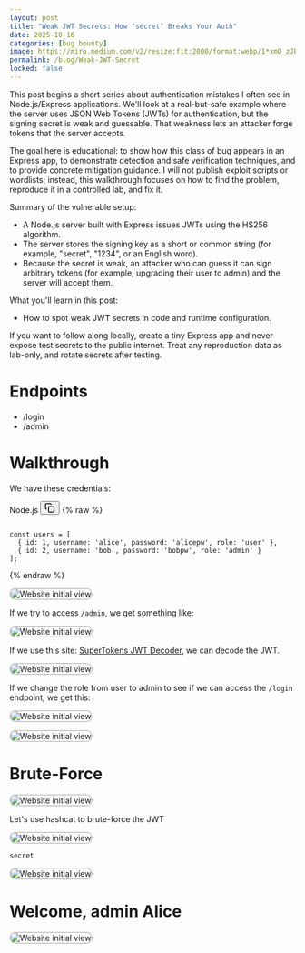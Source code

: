 ```yaml
---
layout: post
title: "Weak JWT Secrets: How ‘secret’ Breaks Your Auth"
date: 2025-10-16
categories: [bug bounty]
image: https://miro.medium.com/v2/resize:fit:2000/format:webp/1*xmO_zJP7qmtGWLiHtdeRIQ.png
permalink: /blog/Weak-JWT-Secret
locked: false
---
```


This post begins a short series about authentication mistakes I often see in Node.js/Express applications. We'll look at a real-but-safe example where the server uses JSON Web Tokens (JWTs) for authentication, but the signing secret is weak and guessable. That weakness lets an attacker forge tokens that the server accepts.

The goal here is educational: to show how this class of bug appears in an Express app, to demonstrate detection and safe verification techniques, and to provide concrete mitigation guidance. I will not publish exploit scripts or wordlists; instead, this walkthrough focuses on how to find the problem, reproduce it in a controlled lab, and fix it.

Summary of the vulnerable setup:

- A Node.js server built with Express issues JWTs using the HS256 algorithm.
- The server stores the signing key as a short or common string (for example, "secret", "1234", or an English word).
- Because the secret is weak, an attacker who can guess it can sign arbitrary tokens (for example, upgrading their user to admin) and the server will accept them.

What you'll learn in this post:

- How to spot weak JWT secrets in code and runtime configuration.

If you want to follow along locally, create a tiny Express app and never expose test secrets to the public internet. Treat any reproduction data as lab-only, and rotate secrets after testing.

# Endpoints

- /login
- /admin

# Walkthrough

We have these credentials:

<div class="code-block-container">
  <span class="code-lang-tag">Node.js</span>
  <button class="copy-btn" onclick="copyCode(this)" title="Copy code">
    <svg width="18" height="18" fill="none" stroke="currentColor" stroke-width="2" viewBox="0 0 24 24">
      <rect x="9" y="9" width="13" height="13" rx="2" ry="2" stroke="currentColor" fill="none"/>
      <path d="M5 15H4a2 2 0 0 1-2-2V4a2 2 0 0 1 2-2h9a2 2 0 0 1 2 2v1" />
    </svg>
  </button>
  {% raw %}
  <pre><code class="Terminal">
const users = [
  { id: 1, username: 'alice', password: 'alicepw', role: 'user' },
  { id: 2, username: 'bob', password: 'bobpw', role: 'admin' }
];
</code></pre>
  {% endraw %}
</div>

<img 
  src="https://miro.medium.com/v2/resize:fit:2000/format:webp/1*W4uuTeSh19BpKiXWpCM_Og.png"
  alt="Website initial view"
  class="zoomable-img"
  style="border: 2px solid #ccc; border-radius: 10px; cursor: zoom-in;"
/>

If we try to access `/admin`, we get something like:

<img 
  src="https://miro.medium.com/v2/resize:fit:2000/format:webp/1*lKgINRctNUElgqcrlkViTA.png"
  alt="Website initial view"
  class="zoomable-img"
  style="border: 2px solid #ccc; border-radius: 10px; cursor: zoom-in;"
/>

If we use this site: [SuperTokens JWT Decoder](https://supertokens.com/jwt-encoder-decoder), we can decode the JWT.

<img 
  src="https://miro.medium.com/v2/resize:fit:2000/format:webp/1*FHA3j2RQVeeSkmI5sH22Mg.png"
  alt="Website initial view"
  class="zoomable-img"
  style="border: 2px solid #ccc; border-radius: 10px; cursor: zoom-in;"
/>

If we change the role from user to admin to see if we can access the `/login` endpoint, we get this:

<img 
  src="https://miro.medium.com/v2/resize:fit:2000/format:webp/1*dyZ7ji7c73Rk1S5gVAI4sA.png"
  alt="Website initial view"
  class="zoomable-img"
  style="border: 2px solid #ccc; border-radius: 10px; cursor: zoom-in;"
/>

<img 
  src="https://miro.medium.com/v2/resize:fit:2000/format:webp/1*dhE9RAXWpHqDFCoAUpGNrw.png"
  alt="Website initial view"
  class="zoomable-img"
  style="border: 2px solid #ccc; border-radius: 10px; cursor: zoom-in;"
/>

# Brute-Force

<img 
  src="https://miro.medium.com/v2/resize:fit:2000/format:webp/1*THD_HPjG4eXnFeSA2U0QFQ.png"
  alt="Website initial view"
  class="zoomable-img"
  style="border: 2px solid #ccc; border-radius: 10px; cursor: zoom-in;"
/>

Let's use hashcat to brute-force the JWT

<img 
  src="https://miro.medium.com/v2/resize:fit:2000/format:webp/1*7TpkpAfBwrmQed_Sz3jXzQ.png"
  alt="Website initial view"
  class="zoomable-img"
  style="border: 2px solid #ccc; border-radius: 10px; cursor: zoom-in;"
/>

`secret`

<img 
  src="https://miro.medium.com/v2/resize:fit:2000/format:webp/1*3gMgc6GAOQVJR_JQN7BDYQ.png"
  alt="Website initial view"
  class="zoomable-img"
  style="border: 2px solid #ccc; border-radius: 10px; cursor: zoom-in;"
/>

# Welcome, admin Alice

<img 
  src="https://miro.medium.com/v2/resize:fit:2000/format:webp/1*8I9piVg6oNt1BxnCWZaQKA.png"
  alt="Website initial view"
  class="zoomable-img"
  style="border: 2px solid #ccc; border-radius: 10px; cursor: zoom-in;"
/>